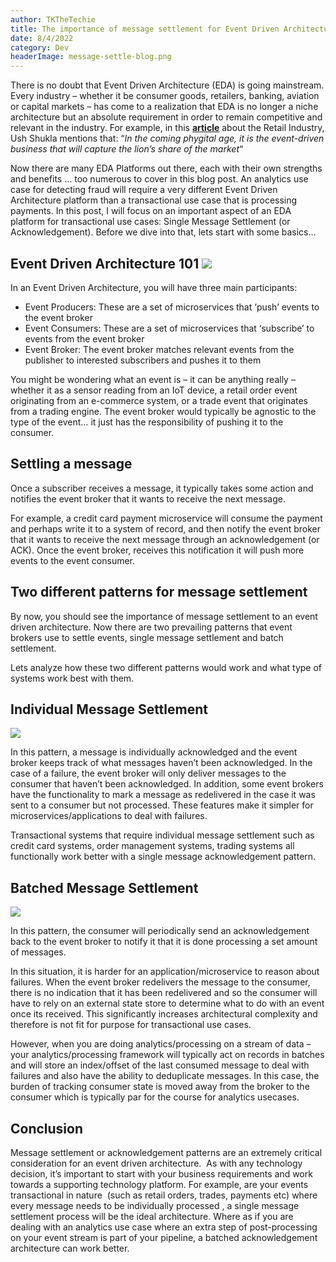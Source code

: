 ```yaml
---
author: TKTheTechie
title: The importance of message settlement for Event Driven Architectures
date: 8/4/2022
category: Dev
headerImage: message-settle-blog.png
---
```



There is no doubt that Event Driven Architecture (EDA) is going mainstream. Every industry – whether it be consumer goods, retailers, banking, aviation or capital markets – has come to a realization that EDA is no longer a niche architecture but an absolute requirement in order to remain competitive and relevant in the industry. For example, in this [**article**](https://martechasia.net/features/in-the-phygital-age-of-retail-omnichannel-excellence-is-key-to-winning-customers/) about the Retail Industry, Ush Shukla mentions that: “_In the coming phygital age, it is the event-driven business that will capture the lion’s share of the market_“

Now there are many EDA Platforms out there, each with their own strengths and benefits … too numerous to cover in this blog post. An analytics use case for detecting fraud will require a very different Event Driven Architecture platform than a transactional use case that is processing payments. In this post, I will focus on an important aspect of an EDA platform for transactional use cases: Single Message Settlement (or Acknowledgement). Before we dive into that, lets start with some basics…


## Event Driven Architecture 101 ![](../images/blog/PubSub-300x282.png)

In an Event Driven Architecture, you will have three main participants:

*  Event Producers: These are a set of microservices that ‘push’ events to the event broker
*  Event Consumers: These are a set of microservices that ‘subscribe’ to events from the event broker
*  Event Broker: The event broker matches relevant events from the publisher to interested subscribers and pushes it to them

You might be wondering what an event is – it can be anything really – whether it as a sensor reading from an IoT device, a retail order event originating from an e-commerce system, or a trade event that originates from a trading engine. The event broker would typically be agnostic to the type of the event… it just has the responsibility of pushing it to the consumer.

## Settling a message

Once a subscriber receives a message, it typically takes some action and notifies the event broker that it wants to receive the next message. 

For example, a credit card payment microservice will consume the payment and perhaps write it to a system of record, and then notify the event broker that it wants to receive the next message through an acknowledgement (or ACK). Once the event broker, receives this notification it will push more events to the event consumer.

## Two different patterns for message settlement

By now, you should see the importance of message settlement to an event driven architecture. Now there are two prevailing patterns that event brokers use to settle events, single message settlement and batch settlement.

Lets analyze how these two different patterns would work and what type of systems work best with them.

## Individual Message Settlement

![](../images/blog/IndividualMessageSettlement.gif)

In this pattern, a message is individually acknowledged and the event broker keeps track of what messages haven’t been acknowledged. In the case of a failure, the event broker will only deliver messages to the consumer that haven’t been acknowledged. In addition, some event brokers have the functionality to mark a message as redelivered in the case it was sent to a consumer but not processed. These features make it simpler for microservices/applications to deal with failures.

Transactional systems that require individual message settlement such as credit card systems, order management systems, trading systems all functionally work better with a single message acknowledgement pattern.

## Batched Message Settlement

![](../images/blog/BatchedSettlement.gif)

In this pattern, the consumer will periodically send an acknowledgement back to the event broker to notify it that it is done processing a set amount of messages.

In this situation, it is harder for an application/microservice to reason about failures. When the event broker redelivers the message to the consumer, there is no indication that it has been redelivered and so the consumer will have to rely on an external state store to determine what to do with an event once its received. This significantly increases architectural complexity and therefore is not fit for purpose for transactional use cases.

However, when you are doing analytics/processing on a stream of data – your analytics/processing framework will typically act on records in batches and will store an index/offset of the last consumed message to deal with failures and also have the ability to deduplicate messages. In this case, the burden of tracking consumer state is moved away from the broker to the consumer which is typically par for the course for analytics usecases. 

## Conclusion

Message settlement or acknowledgement patterns are an extremely critical  consideration for an event driven architecture.  As with any technology decision, it’s important to start with your business requirements and work towards a supporting technology platform. For example, are your events transactional in nature  (such as retail orders, trades, payments etc) where every message needs to be individually processed , a single message settlement process will be the ideal architecture. Where as if you are dealing with an analytics use case where an extra step of post-processing on your event stream is part of your pipeline, a batched acknowledgement architecture can work better.
